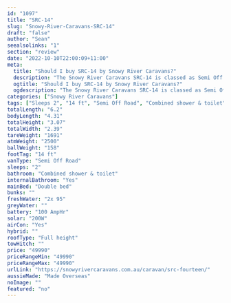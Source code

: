 ```yaml
---
id: "1097"
title: "SRC-14"
slug: "Snowy-River-Caravans-SRC-14"
draft: "false"
author: "Sean"
seealsolinks: "1"
section: "review"
date: "2022-10-10T22:00:09+11:00"
meta:
  title: "Should I buy SRC-14 by Snowy River Caravans?"
  description: "The Snowy River Caravans SRC-14 is classed as Semi Off Road, and sleeps 2 people. It is Made Overseas and comes in at 14 ft. It generally has Combined shower & toilet."
  ogtitle: "Should I buy SRC-14 by Snowy River Caravans?"
  ogdescription: "The Snowy River Caravans SRC-14 is classed as Semi Off Road, and sleeps 2 people. It is Made Overseas and comes in at 14 ft. It generally has Combined shower & toilet."
categories: ["Snowy River Caravans"]
tags: ["Sleeps 2", "14 ft", "Semi Off Road", "Combined shower & toilet", "Full height", "Under 50k", "Made Overseas"]
totalLength: "6.2"
bodyLength: "4.31"
totalHeight: "3.07"
totalWidth: "2.39"
tareWeight: "1691"
atmWeight: "2500"
ballWeight: "158"
footTag: "14 ft"
vanType: "Semi Off Road"
sleeps: "2"
bathroom: "Combined shower & toilet"
internalBathroom: "Yes"
mainBed: "Double bed"
bunks: ""
freshWater: "2x 95"
greyWater: ""
battery: "100 AmpHr"
solar: "200W"
airCon: "Yes"
hybrid: ""
roofType: "Full height"
towHitch: ""
price: "49990"
priceRangeMin: "49990"
priceRangeMax: "49990"
urlLink: "https://snowyrivercaravans.com.au/caravan/src-fourteen/"
aussieMade: "Made Overseas"
noImage: ""
featured: "no"
---
```

